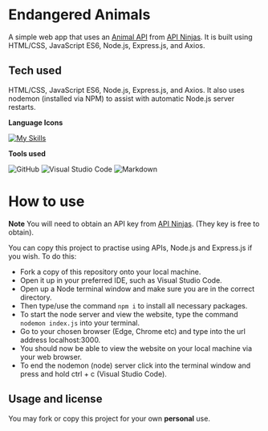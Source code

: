 # Endangered Animals
A simple web app that uses an [Animal API](https://api-ninjas.com/api/animals) from [API Ninjas](https://api-ninjas.com/). It is built using HTML/CSS, JavaScript ES6, Node.js, Express.js, and Axios.

## Tech used

HTML/CSS, JavaScript ES6, Node.js, Express.js, and Axios.
It also uses nodemon (installed via NPM) to assist with automatic Node.js server restarts.

**Language Icons**

[![My Skills](https://skillicons.dev/icons?i=html,css,js,nodejs,express,git&perline=9)](https://skillicons.dev)

**Tools used**

![GitHub](https://camo.githubusercontent.com/cca71357fe98ec5f8cd6ebab9044ad2901f4b64ebda379ac81608ed9f1caa1a0/68747470733a2f2f696d672e736869656c64732e696f2f7374617469632f76313f7374796c653d666f722d7468652d6261646765266d6573736167653d47697448756226636f6c6f723d313831373137266c6f676f3d476974487562266c6f676f436f6c6f723d464646464646266c6162656c3d) ![Visual Studio Code](https://img.shields.io/badge/Visual%20Studio%20Code-0078d7.svg?style=for-the-badge&logo=visual-studio-code&logoColor=white) ![Markdown](https://img.shields.io/badge/markdown-%23000000.svg?style=for-the-badge&logo=markdown&logoColor=white)

# How to use

**Note** You will need to obtain an API key from [API Ninjas](https://api-ninjas.com/). (They key is free to obtain).

You can copy this project to practise using APIs, Node.js and Express.js if you wish. To do this:
- Fork a copy of this repository onto your local machine.
- Open it up in your preferred IDE, such as Visual Studio Code.
- Open up a Node terminal window and make sure you are in the correct directory.
- Then type/use the command `npm i` to install all necessary packages.
- To start the node server and view the website, type the command `nodemon index.js` into your terminal.
- Go to your chosen browser (Edge, Chrome etc) and type into the url address localhost:3000.
- You should now be able to view the website on your local machine via your web browser.
- To end the nodemon (node) server click into the terminal window and press and hold ctrl + c (Visual Studio Code).


## Usage and license

You may fork or copy this project for your own **personal** use.
